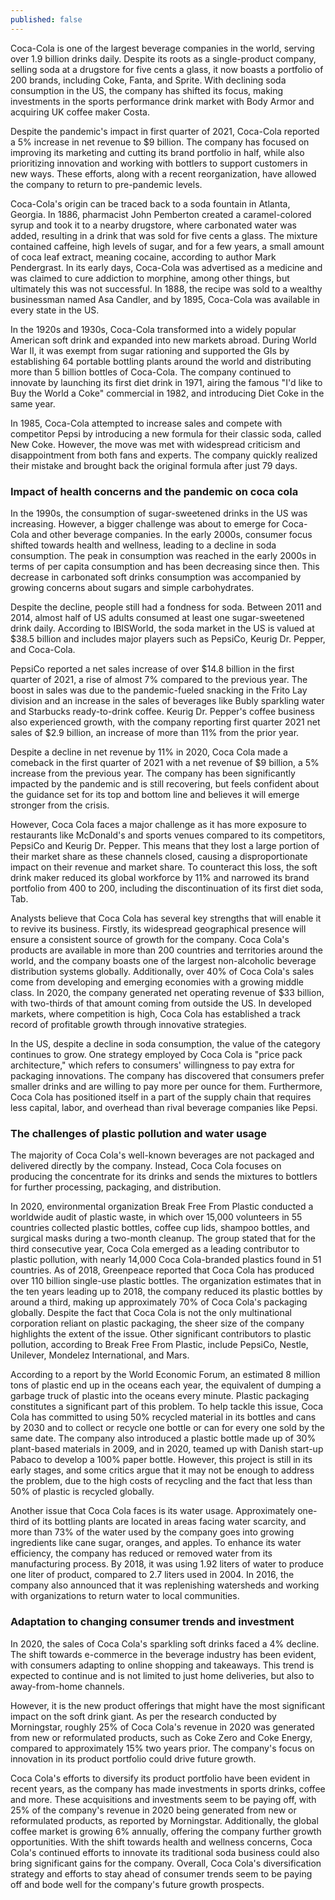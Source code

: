 ```yaml
---
published: false
---
```


Coca-Cola is one of the largest beverage companies in the world, serving over 1.9 billion drinks daily. Despite its roots as a single-product company, selling soda at a drugstore for five cents a glass, it now boasts a portfolio of 200 brands, including Coke, Fanta, and Sprite. With declining soda consumption in the US, the company has shifted its focus, making investments in the sports performance drink market with Body Armor and acquiring UK coffee maker Costa. 

Despite the pandemic's impact in first quarter of 2021, Coca-Cola reported a 5% increase in net revenue to $9 billion. The company has focused on improving its marketing and cutting its brand portfolio in half, while also prioritizing innovation and working with bottlers to support customers in new ways. These efforts, along with a recent reorganization, have allowed the company to return to pre-pandemic levels.

Coca-Cola's origin can be traced back to a soda fountain in Atlanta, Georgia. In 1886, pharmacist John Pemberton created a caramel-colored syrup and took it to a nearby drugstore, where carbonated water was added, resulting in a drink that was sold for five cents a glass. The mixture contained caffeine, high levels of sugar, and for a few years, a small amount of coca leaf extract, meaning cocaine, according to author Mark Pendergrast. In its early days, Coca-Cola was advertised as a medicine and was claimed to cure addiction to morphine, among other things, but ultimately this was not successful. In 1888, the recipe was sold to a wealthy businessman named Asa Candler, and by 1895, Coca-Cola was available in every state in the US. 

In the 1920s and 1930s, Coca-Cola transformed into a widely popular American soft drink and expanded into new markets abroad. During World War II, it was exempt from sugar rationing and supported the GIs by establishing 64 portable bottling plants around the world and distributing more than 5 billion bottles of Coca-Cola. The company continued to innovate by launching its first diet drink in 1971, airing the famous "I'd like to Buy the World a Coke" commercial in 1982, and introducing Diet Coke in the same year.

In 1985, Coca-Cola attempted to increase sales and compete with competitor Pepsi by introducing a new formula for their classic soda, called New Coke. However, the move was met with widespread criticism and disappointment from both fans and experts. The company quickly realized their mistake and brought back the original formula after just 79 days.

### Impact of health concerns and the pandemic on coca cola
In the 1990s, the consumption of sugar-sweetened drinks in the US was increasing. However, a bigger challenge was about to emerge for Coca-Cola and other beverage companies. In the early 2000s, consumer focus shifted towards health and wellness, leading to a decline in soda consumption. The peak in consumption was reached in the early 2000s in terms of per capita consumption and has been decreasing since then. This decrease in carbonated soft drinks consumption was accompanied by growing concerns about sugars and simple carbohydrates. 

Despite the decline, people still had a fondness for soda. Between 2011 and 2014, almost half of US adults consumed at least one sugar-sweetened drink daily. According to IBISWorld, the soda market in the US is valued at $38.5 billion and includes major players such as PepsiCo, Keurig Dr. Pepper, and Coca-Cola.

PepsiCo reported a net sales increase of over $14.8 billion in the first quarter of 2021, a rise of almost 7% compared to the previous year. The boost in sales was due to the pandemic-fueled snacking in the Frito Lay division and an increase in the sales of beverages like Bubly sparkling water and Starbucks ready-to-drink coffee. Keurig Dr. Pepper's coffee business also experienced growth, with the company reporting first quarter 2021 net sales of $2.9 billion, an increase of more than 11% from the prior year.

Despite a decline in net revenue by 11% in 2020, Coca Cola made a comeback in the first quarter of 2021 with a net revenue of $9 billion, a 5% increase from the previous year. The company has been significantly impacted by the pandemic and is still recovering, but feels confident about the guidance set for its top and bottom line and believes it will emerge stronger from the crisis.

However, Coca Cola faces a major challenge as it has more exposure to restaurants like McDonald's and sports venues compared to its competitors, PepsiCo and Keurig Dr. Pepper. This means that they lost a large portion of their market share as these channels closed, causing a disproportionate impact on their revenue and market share. To counteract this loss, the soft drink maker reduced its global workforce by 11% and narrowed its brand portfolio from 400 to 200, including the discontinuation of its first diet soda, Tab.

Analysts believe that Coca Cola has several key strengths that will enable it to revive its business. Firstly, its widespread geographical presence will ensure a consistent source of growth for the company. Coca Cola's products are available in more than 200 countries and territories around the world, and the company boasts one of the largest non-alcoholic beverage distribution systems globally. Additionally, over 40% of Coca Cola's sales come from developing and emerging economies with a growing middle class. In 2020, the company generated net operating revenue of $33 billion, with two-thirds of that amount coming from outside the US. In developed markets, where competition is high, Coca Cola has established a track record of profitable growth through innovative strategies.

In the US, despite a decline in soda consumption, the value of the category continues to grow. One strategy employed by Coca Cola is "price pack architecture," which refers to consumers' willingness to pay extra for packaging innovations. The company has discovered that consumers prefer smaller drinks and are willing to pay more per ounce for them. Furthermore, Coca Cola has positioned itself in a part of the supply chain that requires less capital, labor, and overhead than rival beverage companies like Pepsi.

### The challenges of plastic pollution and water usage
The majority of Coca Cola's well-known beverages are not packaged and delivered directly by the company. Instead, Coca Cola focuses on producing the concentrate for its drinks and sends the mixtures to bottlers for further processing, packaging, and distribution.

In 2020, environmental organization Break Free From Plastic conducted a worldwide audit of plastic waste, in which over 15,000 volunteers in 55 countries collected plastic bottles, coffee cup lids, shampoo bottles, and surgical masks during a two-month cleanup. The group stated that for the third consecutive year, Coca Cola emerged as a leading contributor to plastic pollution, with nearly 14,000 Coca Cola-branded plastics found in 51 countries. As of 2018, Greenpeace reported that Coca Cola has produced over 110 billion single-use plastic bottles. The organization estimates that in the ten years leading up to 2018, the company reduced its plastic bottles by around a third, making up approximately 70% of Coca Cola's packaging globally. Despite the fact that Coca Cola is not the only multinational corporation reliant on plastic packaging, the sheer size of the company highlights the extent of the issue. Other significant contributors to plastic pollution, according to Break Free From Plastic, include PepsiCo, Nestle, Unilever, Mondelez International, and Mars.

According to a report by the World Economic Forum, an estimated 8 million tons of plastic end up in the oceans each year, the equivalent of dumping a garbage truck of plastic into the oceans every minute. Plastic packaging constitutes a significant part of this problem. To help tackle this issue, Coca Cola has committed to using 50% recycled material in its bottles and cans by 2030 and to collect or recycle one bottle or can for every one sold by the same date. The company also introduced a plastic bottle made up of 30% plant-based materials in 2009, and in 2020, teamed up with Danish start-up Pabaco to develop a 100% paper bottle. However, this project is still in its early stages, and some critics argue that it may not be enough to address the problem, due to the high costs of recycling and the fact that less than 50% of plastic is recycled globally.

Another issue that Coca Cola faces is its water usage. Approximately one-third of its bottling plants are located in areas facing water scarcity, and more than 73% of the water used by the company goes into growing ingredients like cane sugar, oranges, and apples. To enhance its water efficiency, the company has reduced or removed water from its manufacturing process. By 2018, it was using 1.92 liters of water to produce one liter of product, compared to 2.7 liters used in 2004. In 2016, the company also announced that it was replenishing watersheds and working with organizations to return water to local communities.

### Adaptation to changing consumer trends and investment
In 2020, the sales of Coca Cola's sparkling soft drinks faced a 4% decline. The shift towards e-commerce in the beverage industry has been evident, with consumers adapting to online shopping and takeaways. This trend is expected to continue and is not limited to just home deliveries, but also to away-from-home channels.

However, it is the new product offerings that might have the most significant impact on the soft drink giant. As per the research conducted by Morningstar, roughly 25% of Coca Cola's revenue in 2020 was generated from new or reformulated products, such as Coke Zero and Coke Energy, compared to approximately 15% two years prior. The company's focus on innovation in its product portfolio could drive future growth.

Coca Cola's efforts to diversify its product portfolio have been evident in recent years, as the company has made investments in sports drinks, coffee and more. These acquisitions and investments seem to be paying off, with 25% of the company's revenue in 2020 being generated from new or reformulated products, as reported by Morningstar. Additionally, the global coffee market is growing 6% annually, offering the company further growth opportunities. With the shift towards health and wellness concerns, Coca Cola's continued efforts to innovate its traditional soda business could also bring significant gains for the company. Overall, Coca Cola's diversification strategy and efforts to stay ahead of consumer trends seem to be paying off and bode well for the company's future growth prospects.




